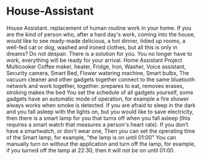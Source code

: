 # House-Assistant
House Assistant. replacement of human routine work in your home. If you are the kind of person who, after a hard day's work, coming into the house, would like to see ready-made delicious, a hot dinner, tidied up rooms, a well-fed cat or dog, washed and ironed clothes, but all this is only in dreams? Do not despair. There is a solution for you. You no longer have to work, everything will be ready for your arrival. Home Assistant Project Multicooker Coffee maker, heater, Fridge, Iron, Washer, Voice assistant, Security camera, Smart Bed, Flower watering machine, Smart bulbs, The vacuum cleaner and other gadgets together connect to the same bluetooth network and work together, together. prepares to eat, removes erases,  stroking makes the bed You set the schedule of all gadgets yourself, some gadgets have an automatic mode of operation, for example a fire shower always works when smoke is detected. If you are afraid to sleep in the dark and you fall asleep with the lights on, but you would like to save electricity, then there is a smart lamp for you that turns off when you fall asleep (this requires a smart watch that measures a person's heart rate). If you don’t have a smartwatch, or don’t wear one, Then you can set the operating time of the Smart lamp, for example, "the lamp is on until 01:00" You can manually turn on without the application and turn off the lamp, for example, if you turned off the lamp at 22:30, then it will not be on until 01:00.

